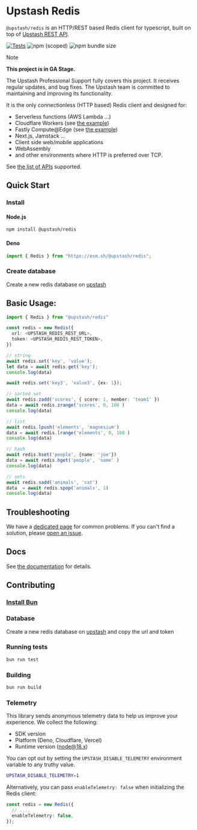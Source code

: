 # Upstash Redis

`@upstash/redis` is an HTTP/REST based Redis client for typescript, built on top
of [Upstash REST API](https://docs.upstash.com/features/restapi).

[![Tests](https://github.com/upstash/upstash-redis/actions/workflows/tests.yaml/badge.svg)](https://github.com/upstash/upstash-redis/actions/workflows/tests.yaml)
![npm (scoped)](https://img.shields.io/npm/v/@upstash/redis)
![npm bundle size](https://img.shields.io/bundlephobia/minzip/@upstash/redis)

> [!NOTE]  
> **This project is in GA Stage.**
>
> The Upstash Professional Support fully covers this project. It receives regular updates, and bug fixes. The Upstash team is committed to maintaining and improving its functionality.

It is the only connectionless (HTTP based) Redis client and designed for:

- Serverless functions (AWS Lambda ...)
- Cloudflare Workers (see
  [the example](https://github.com/upstash/upstash-redis/tree/main/examples/cloudflare-workers))
- Fastly Compute@Edge (see
  [the example](https://github.com/upstash/upstash-redis/tree/main/examples/fastly))
- Next.js, Jamstack ...
- Client side web/mobile applications
- WebAssembly
- and other environments where HTTP is preferred over TCP.

See
[the list of APIs](https://upstash.com/docs/redis/overall/rediscompatibility)
supported.

## Quick Start

### Install

#### Node.js

```bash
npm install @upstash/redis
```

#### Deno

```ts
import { Redis } from "https://esm.sh/@upstash/redis";
```

### Create database

Create a new redis database on [upstash](https://console.upstash.com/)

## Basic Usage:

```ts
import { Redis } from "@upstash/redis"

const redis = new Redis({
  url: <UPSTASH_REDIS_REST_URL>,
  token: <UPSTASH_REDIS_REST_TOKEN>,
})

// string
await redis.set('key', 'value');
let data = await redis.get('key');
console.log(data)

await redis.set('key3', 'value3', {ex: 1});

// sorted set
await redis.zadd('scores', { score: 1, member: 'team1' })
data = await redis.zrange('scores', 0, 100 )
console.log(data)

// list
await redis.lpush('elements', 'magnesium')
data = await redis.lrange('elements', 0, 100 )
console.log(data)

// hash
await redis.hset('people', {name: 'joe'})
data = await redis.hget('people', 'name' )
console.log(data)

// sets
await redis.sadd('animals', 'cat')
data  = await redis.spop('animals', 1)
console.log(data)
```

## Troubleshooting

We have a
[dedicated page](https://docs.upstash.com/redis/sdks/javascriptsdk/troubleshooting)
for common problems. If you can't find a solution, please
[open an issue](https://github.com/upstash/upstash-redis/issues/new).

## Docs

See [the documentation](https://upstash.com/docs/redis/sdks/ts/overview) for
details.

## Contributing

### [Install Bun](https://bun.sh/docs/installation)

### Database

Create a new redis database on [upstash](https://console.upstash.com/) and copy
the url and token

### Running tests

```sh
bun run test
```

### Building

```sh
bun run build
```

### Telemetry

This library sends anonymous telemetry data to help us improve your experience.
We collect the following:

- SDK version
- Platform (Deno, Cloudflare, Vercel)
- Runtime version (node@18.x)

You can opt out by setting the `UPSTASH_DISABLE_TELEMETRY` environment variable
to any truthy value.

```sh
UPSTASH_DISABLE_TELEMETRY=1
```

Alternatively, you can pass `enableTelemetry: false` when initializing the Redis client:

```ts
const redis = new Redis({
  // ...,
  enableTelemetry: false,
});
```
